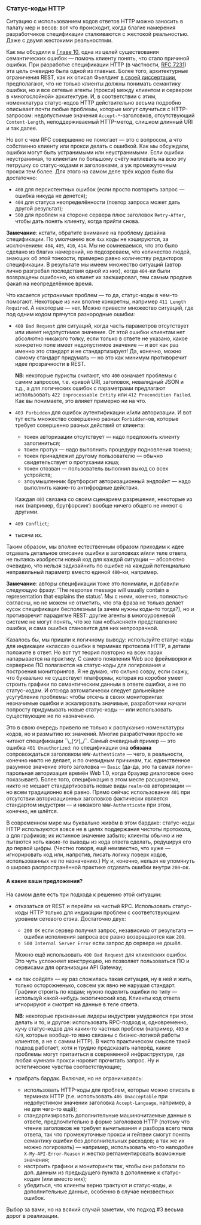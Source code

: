 ### Статус-коды HTTP

Ситуацию с использованием кодов ответов HTTP можно заносить в палату мер и весов: вот что происходит, когда благие намерения разработчиков спецификации сталкиваются с жестокой реальностью. Даже с двумя жестокими реальностями.

Как мы обсудили в [Главе 10](https://twirl.github.io/The-API-Book/docs/API.ru.html#chapter-10), одна из целей существования семантических ошибок — помочь клиенту понять, что стало причиной ошибки. При разработке спецификации HTTP (в частности, [RFC 7231](https://tools.ietf.org/html/rfc7231#section-6)) эта цель очевидно была одной из главных. Более того, архитектурные ограничения REST, как их описал Фьелдинг [в своей диссертации](https://www.ics.uci.edu/~fielding/pubs/dissertation/rest_arch_style.htm), предполагают, что не только клиенты должны понимать семантику ошибки, но и все сетевые агенты (прокси) между клиентом и сервером в «многослойной» архитектуре. И, в соответствии с этим, номенклатура статус-кодов HTTP действительно весьма подробно описывает почти любые проблемы, которые могут случиться с HTTP-запросом: недопустимые значения `Accept-*`-заголовков, отсутствующий `Content-Length`, неподдерживаемый HTTP-метод, слишком длинный URI и так далее.

Но вот с чем RFC совершенно не помогает — это с вопросом, а что собственно клиенту или прокси делать с ошибкой. Как мы обсуждали, ошибки могут быть устранимыми или неустранимыми. Если ошибки неустранимая, то клиентам по большому счёту наплевать на всю эту петрушку со статус-кодами и заголовками, а уж промежуточным прокси тем более. Для этого на самом деле трёх кодов было бы достаточно:
  * `400` для персистентных ошибок (если просто повторить запрос — ошибка никуда не денется);
  * `404` для статуса неопределённости (повтор запроса может дать другой результат);
  * `500` для проблем на стороне сервера плюс заголовок `Retry-After`, чтобы дать понять клиенту, когда прийти снова.

**Замечание**: кстати, обратите внимание на проблему дизайна спецификации. По умолчанию все `4xx` коды не кэшируются, за исключением: `404`, `405`, `410`, `414`. Мы не сомневаемся, что это было сделано из благих намерений, но подозреваем, что количество людей, знающих об этой тонкости, примерно равно количеству редакторов спецификации. В результате мы имеем множество ситуаций (автор лично разгребал последствия одной из них), когда `404`-ки были возвращены ошибочно, но клиент их закэшировал, тем самым продлив факап на неопределённое время.

Что касается *устранимых* проблем — то да, статус-коды в чем-то помогают. Некоторые из них вполне конкретны, например `411 Length Required`. А некоторые — нет. Можно привести множество ситуаций, где под одним кодом прячутся разнородные ошибки:
  * `400 Bad Request` для ситуаций, когда часть параметров отсутствует или имеет недопустимое значение. От этой ошибки клиентам нет абсолютно никакого толку, если только в ответе не указано, какое конкретно поле имеет недопустимое значение — и вот как раз именно это стандарт и не стандартизирует! Да, конечно, можно самому стандарт придумать — но это как минимум противоречит идее прозрачности в REST.

    **NB**: некоторые пуристы считают, что `400` означает проблемы с самим запросом, т.е. кривой URI, заголовок, невалидный JSON и т.д., а для логических ошибок с параметрами предлагают использовать `422 Unprocessable Entity` или `412 Precondition Failed`. Как вы понимаете, это влияет примерно ни на что.

  * `403 Forbidden` для ошибок аутентификации и/или авторизации. И вот тут есть множество совершенно разных `Forbidden`-ов, которые требует совершенно разных действий от клиента:
      * токен авторизации отсутствует — надо предложить клиенту залогиниться;
      * токен протух — надо выполнить процедуру подновления токена;
      * токен принадлежит другому пользователю — обычно свидетельствует о протухании кэша;
      * токен отозван — пользователь выполнил выход со всех устройств;
      * злоумышленник брутфорсит авторизационный эндпойнт — надо выполнить какие-то антифродные действия.

    Каждая `403` связана со своим сценарием разрешения, некоторые из них (например, брутфорсинг) вообще ничего общего не имеют с другими.

  * `409 Conflict`;
  * тысячи их.

Таким образом, мы вполне естественным образом приходим к идее отдавать детальное описание ошибки в заголовках и/или теле ответа, не пытаясь изобрести новый код для каждой ситуации — абсолютно очевидно, что нельзя задизайнить по ошибке на каждый потенциально неправильный параметр вместо единой `400`-ки, например.

**Замечание**: авторы спецификации тоже это понимали, и добавили следующую фразу: ‘The response message will usually contain a representation that explains the status’. Мы с ними, конечно, полностью согласны, но не можем не отметить, что эта фраза не только делает кусок спецификации бесполезным (а зачем нужны коды-то тогда?), но и противоречит парадигме REST: другие агенты в многоуровневой системе не могут понять, что же там «объясняет» представление ошибки, и сама ошибка становится для них непрозрачной.

Казалось бы, мы пришли к логичному выводу: используйте статус-коды для индикации «класса» ошибки в терминах протокола HTTP, а детали положите в ответ. Но вот тут теория повторно на всех парах напарывается на практику. С самого появления Web все фреймворки и серверное ПО полагаются на статус-коды для логирования и построения мониторингов. Я не думаю, что сильно совру, если скажу, что буквально не существует платформы, которая из коробки умеет строить графики по семантическим данным в ответе ошибки, а не по статус-кодам. И отсюда автоматически следует дальнейшее усугубление проблемы: чтобы отсечь в своих мониторингах незначимые ошибки и эскалировать значимые, разработчики начали попросту придумывать новые статус-коды — или использовать существующие не по назначению.

Это в свою очередь привело не только к распуханию номенклатуры кодов, но и размытию их значений. Многие разработчики просто не читают спецификации ¯\\\_(ツ)\_/¯. Самый очевидный пример — это ошибка `401 Unauthorized`: по спецификации она **обязана** сопровождаться заголовком `WWW-Authenticate` — чего, в реальности, конечно никто не делает, и по очевидным причинам, т.к. единственное разумное значение этого заголовка — `Basic` (да-да, это та самая логин-парольная авторизация времён Web 1.0, когда браузер диалоговое окно показывает). Более того, спецификация в этом месте расширяема, никто не мешает стандартизовать новые виды `realm`-ов авторизации — но всем традиционно всё равно. Прямо сейчас использование `401` при отсутствии авторизационных заголовков фактически является стандартом индустрии — и никакого `WWW-Authenticate` при этом, конечно, не шлётся.

В современном мире мы буквально живём в этом бардаке: статус-коды HTTP используются вовсе не в целях поддержания чистоты протокола, а для графиков; их истинное значение забыто; клиенты обычно и не пытаются хоть какие-то выводы из кода ответа сделать, редуцируя его до первой цифры. (Честно говоря, ещё неизвестно, что хуже — игнорировать код или, напротив, писать логику поверх кодов, использованных не по назначению.) Ну и, конечно, нельзя не упомянуть о широко распространённой практике отдавать ошибки внутри `200`-ок.

#### А какие ваши предложения?

На самом деле есть три подхода к решению этой ситуации:
  * отказаться от REST и перейти на чистый RPC. Использовать статус-коды HTTP только для индикации проблем с соответствующим уровнем сетевого стэка. Достаточно двух:
    * `200 OK` если сервер получил запрос, независимо от результата — ошибки исполнения запроса все равно возвращаются как `200`.
    * `500 Internal Server Error` если запрос до сервера не дошёл.

    Можно ещё использовать `400 Bad Request` для клиентских ошибок. Это чуть усложняет конструкцию, но позволяет пользоваться ПО и сервисами для организации API Gateway;

  * «и так сойдёт» — ну раз сложилась такая ситуация, ну в ней и жить, только осторожненько, совсем уж явно не нарушая стандарт. Графики строить по кодам; нужно поделить ошибки по типу — используй какой-нибудь экзотический код. Клиенты код ответа игнорируют и смотрят на данные в теле ответа.

    **NB**: некоторые признанные лидеры индустрии умудряются при этом делать и то, и другое: использовать RPC-подход и, одновременно, кучу статус-кодов для каких-то частных проблем (например, `403` и `429`, которые вообще-то явно связаны с бизнес-логикой работы клиентов, а не с самим HTTP). В чисто практическом смысле такой подход работает, хотя и трудно предсказать наперёд, какие проблемы могут притаиться в современной инфраструктуре, где любая «умная» прокси норовит прочитать запрос. Ну и эстетические чувства соответствующие;

  * прибрать бардак. Включая, но не ограничиваясь:
    * использовать HTTP-коды для проблем, которые можно описать в терминах HTTP (т.е. использовать `406 Unacceptable` при недопустимом значении заголовка `Accept-Language`, например, а не для чего-то ещё);
    * стандартизировать дополнительные машиночитаемые данные в ответе, предпочтительно в форме заголовков HTTP (потому что чтение заголовков не требует вычитывания и разбора всего тела ответа, так что промежуточные прокси и гейтвеи смогут понять семантику ошибки без дополнительных расходов; а так же их можно логировать) — например, использовать что-то наподобие `X-My-API-Error-Reason` и жестко регламентировать возможные значения;
    * настроить графики и мониторинги так, чтобы они работали по доп. данным из предыдущего пункта в дополнение к статус-кодам (или вместо них);
    * убедиться, что клиенты верно трактуют и статус-коды, и дополнительные данные, особенно в случае неизвестных ошибок.

Выбор за вами, но на всякий случай заметим, что подход \#3 весьма дорог в реализации.